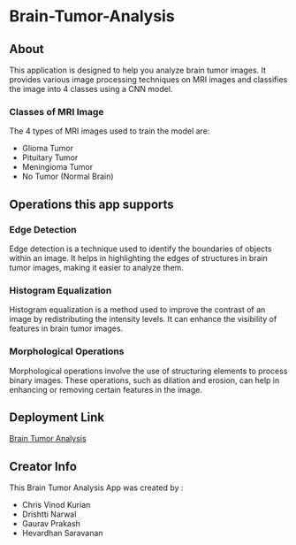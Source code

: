 # Brain-Tumor-Analysis

## About
This application is designed to help you analyze brain tumor images. It provides various image processing techniques on MRI images and classifies the image into 4 classes using a CNN model. 

### Classes of MRI Image
The 4 types of MRI images used to train the model are:
* Glioma Tumor
* Pituitary Tumor
* Meningioma Tumor
* No Tumor (Normal Brain)

## Operations this app supports
### Edge Detection
Edge detection is a technique used to identify the boundaries of objects within an image. It helps in highlighting the edges of structures in brain tumor images, making it easier to analyze them.

### Histogram Equalization
Histogram equalization is a method used to improve the contrast of an image by redistributing the intensity levels. It can enhance the visibility of features in brain tumor images.

### Morphological Operations
Morphological operations involve the use of structuring elements to process binary images. These operations, such as dilation and erosion, can help in enhancing or removing certain features in the image.

## Deployment Link
[Brain Tumor Analysis](https://brain-tumor-analysis.streamlit.app/)

## Creator Info
This Brain Tumor Analysis App was created by :

* Chris Vinod Kurian
* Drishtti Narwal
* Gaurav Prakash
* Hevardhan Saravanan
